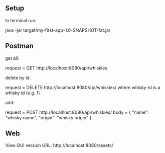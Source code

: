 ## Setup

In terminal run:

java -jar target/my-first-app-1.0-SNAPSHOT-fat.jar

## Postman

get all: 

request = GET http://localhost:8080/api/whiskies

delete by id: 

request = DELETE http://localhost:8080/api/whiskies/<whisky-id> 
where whisky-id is a whisky id (e.g. 1)

add: 

request = POST http://localhost:8080/api/whiskies/
body =  {
            "name": "whisky name",
            "origin": "whisky origin"
        }
            
## Web

View GUI version 
URL: http://localhost:8080/assets/
